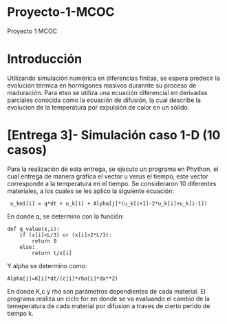 # Proyecto-1-MCOC
Proyecto 1 MCOC

# Introducción
Utilizando simulación numérica en diferencias finitas, se espera predecir la evolución térmica en hormigones masivos durannte su proceso de maduración.
Para etso se utiliza una ecuación diferencial en derivadas parciales conocida como la ecuación de difusión, la cual describe la evolucion de la temperatura por expulsión de calor en un sólido.

# [Entrega 3]- Simulación caso 1-D (10 casos)
Para la realización de esta entrega, se ejecuto un programa en Phython, el cual entrega de manera gráfica el vector u verus el tiempo, este vector corresponde a la temperatura en el tiempo.
Se consideraron 10 diferentes materiales, a los cuales se les aplico la siguiente ecuación:
```
 u_km1[i] = q*dt + u_k[i] + Alpha[j]*(u_k[i+1]-2*u_k[i]+u_k[i-1])
```
En donde q, se determino con la función:
```
def q_value(x,i):
    if (x[i]<L/3) or (x[i]>2*L/3):
        return 0
    else:
        return t/x[i]
```
Y alpha se determino como:
```
Alpha[i]=K[i]*dt/(c[i]*rho[i]*dx**2)
```
En donde K,c y rho son parámetros dependientes de cada material.
El programa realiza un ciclo for en donde se va evaluando el cambio de la temeperatura de cada material por difusion a traves de cierto perido de tiempo k.
